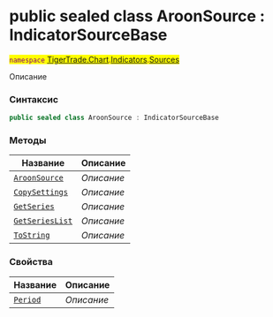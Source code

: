 
# public sealed class AroonSource : IndicatorSourceBase
<mark style="color:purple;">`namespace` [TigerTrade.Chart](../../../TigerTrade.Chart.md).[Indicators](../../../TigerTrade.Chart/Indicators.md).[Sources](../../../TigerTrade.Chart/Indicators/Sources.md)



Описание

### Синтаксис
```csharp
public sealed class AroonSource : IndicatorSourceBase
```


### Методы
| Название | Описание |
| --- | --- |
| [`AroonSource`](./AroonSource.cs/Методы/AroonSource.md) | *Описание* |
| [`CopySettings`](./AroonSource.cs/Методы/CopySettings.md) | *Описание* |
| [`GetSeries`](./AroonSource.cs/Методы/GetSeries.md) | *Описание* |
| [`GetSeriesList`](./AroonSource.cs/Методы/GetSeriesList.md) | *Описание* |
| [`ToString`](./AroonSource.cs/Методы/ToString.md) | *Описание* |

### Свойства
| Название | Описание |
| --- | --- |
| [`Period`](./AroonSource.cs/Свойства/Period.md) | *Описание* |



